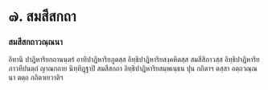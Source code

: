 <h1>๗. สมสีสกถา</h1>
<h3>สมสีสกถาวณฺณนา</h3>
<p> อิทานิ   ปาฎิหาริยกถานนฺตรํ อาทิปาฎิหาริยภูตสฺส อิทฺธิปาฎิหาริยสงฺคหิตสฺส สมสีสิภาวสฺส อิทฺธิปาฎิหาริยภาวทีปนตฺถํ ญาณกถาย นิทฺทิฎฺฐาปิ สมสีสกถา อิทฺธิปาฎิหาริยสมฺพเนฺธน ปุน กถิตาฯ ตสฺสา อตฺถวณฺณนา ตตฺถ กถิตาเยวาติฯ</p>

</p>





